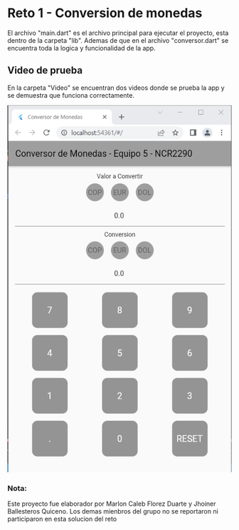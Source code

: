 # Reto 1 - Conversion de monedas

El archivo "main.dart" es el archivo principal para ejecutar el proyecto, esta dentro de la carpeta "lib".
Ademas de que en el archivo "conversor.dart" se encuentra toda la logica y funcionalidad de la app.

## Video de prueba

En la carpeta "Video" se encuentran dos videos donde se prueba la app y se demuestra que funciona correctamente.

![Aquí la descripción de la imagen por si no carga](https://raw.githubusercontent.com/mallonflowerz/reto1/master/video/app.png)


### Nota:
Este proyecto fue elaborador por Marlon Caleb Florez Duarte y Jhoiner Ballesteros Quiceno.
Los demas mienbros del grupo no se reportaron ni participaron en esta solucion del reto
